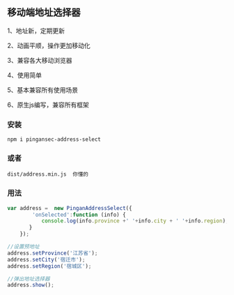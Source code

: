## **移动端地址选择器**

1、地址新，定期更新

2、动画平顺，操作更加移动化

3、兼容各大移动浏览器

4、使用简单

5、基本兼容所有使用场景

6、原生js编写，兼容所有框架

### 安装

`
npm i pingansec-address-select
`

### 或者

`dist/address.min.js  你懂的
`


### 用法

```javascript
var address =  new PinganAddressSelect({
        'onSelected':function (info) {
 		   console.log(info.province +' '+info.city + ' '+info.region);
 	   }
    });

//设置预地址
address.setProvince('江苏省');
address.setCity('宿迁市');
address.setRegion('宿城区');

//弹出地址选择器
address.show();
```




